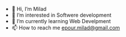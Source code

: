 - 👋 Hi, I’m Milad
- 👀 I’m interested in Softwere development
- 🌱 I’m currently learning Web Develpment
- 📫 How to reach me epour.milad@gmail.com
